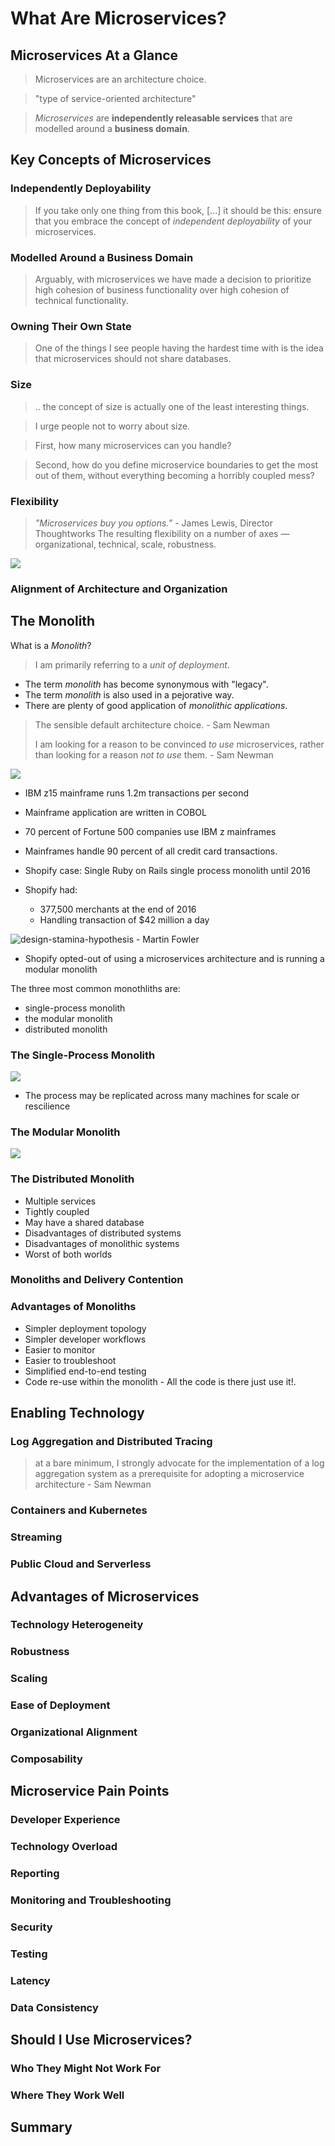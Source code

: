 # What Are Microservices?
## Microservices At a Glance
> Microservices are an architecture choice.

> "type of service-oriented architecture" 

> *Microservices* are **independently releasable services** that are modelled around a **business domain**.

## Key Concepts of Microservices
### Independently Deployability
> If you take only one thing from this book, [...] it should be this: ensure that you embrace the concept of *independent deployability* of your microservices. 
### Modelled Around a Business Domain
> Arguably, with microservices we have made a decision to prioritize high cohesion of business functionality over high cohesion of technical functionality.
### Owning Their Own State
> One of the things I see people having the hardest time with is the idea that microservices should not share databases.

### Size
> .. the concept of size is actually one of the least interesting things.

> I urge people not to worry about size.

> First, how many microservices can you handle?

> Second, how do you define microservice boundaries to get the most out of them, without everything becoming a horribly coupled mess?

### Flexibility
> *"Microservices buy you options.”* - James Lewis, Director Thoughtworks
> The resulting flexibility on a number of axes — organizational, technical, scale, robustness.

![](graphics/cost-of-n-microservices.svg)
### Alignment of Architecture and Organization

## The Monolith
What is a *Monolith*?

> I am primarily referring to a *unit of deployment*.


- The term *monolith* has become synonymous with "legacy". 
- The term *monolith* is also used in a  pejorative way.
- There are plenty of good application of *monolithic applications*.

> The sensible default architecture choice. - Sam Newman
> 
> I am looking for a reason to be convinced *to use* microservices, rather than looking for a reason *not to use* them. - Sam Newman 

![](graphics/z15-mainframe.png)

- IBM z15 mainframe runs 1.2m transactions per second
- Mainframe application are written in COBOL
- 70 percent of Fortune 500 companies use IBM z mainframes
- Mainframes handle 90 percent of all credit card transactions.


- Shopify case: Single Ruby on Rails single process monolith until 2016
- Shopify had:
  - 377,500 merchants at the end of 2016
  - Handling transaction of $42 million a day

![design-stamina-hypothesis - Martin Fowler](graphics/design-stamina-hypothesis.svg)

- Shopify opted-out of using a microservices architecture and is running a modular monolith 

The three most common monothliths are:
- single-process monolith
- the modular monolith
- distributed monolith

### The Single-Process Monolith

![](graphics/fig-1-7%20-%20Single%20process%20monolith.png)

- The process may be replicated across many machines for scale or rescilience

### The Modular Monolith

![](graphics/fig-1-9%20-%20Modular%20monolith.png)


### The Distributed Monolith
- Multiple services
- Tightly coupled
- May have a shared database
- Disadvantages of distributed systems 
- Disadvantages of monolithic systems
- Worst of both worlds

### Monoliths and Delivery Contention
### Advantages of Monoliths
- Simpler deployment topology
- Simpler developer workflows
- Easier to monitor
- Easier to troubleshoot
- Simplified end-to-end testing
- Code re-use within the monolith - All the code is there just use it!.
  

## Enabling Technology
### Log Aggregation and Distributed Tracing

> at a bare minimum, I strongly advocate for the implementation of a log aggregation system as a prerequisite for adopting a microservice architecture - Sam Newman

### Containers and Kubernetes
### Streaming
### Public Cloud and Serverless

## Advantages of Microservices
### Technology Heterogeneity
### Robustness
### Scaling
### Ease of Deployment
### Organizational Alignment
### Composability

## Microservice Pain Points
### Developer Experience
### Technology Overload
### Reporting
### Monitoring and Troubleshooting
### Security
### Testing
### Latency
### Data Consistency

## Should I Use Microservices?
### Who They Might Not Work For
### Where They Work Well

## Summary


